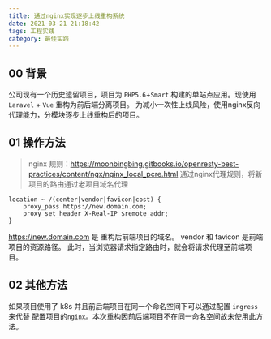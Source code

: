 ```yaml
---
title: 通过nginx实现逐步上线重构系统
date: 2021-03-21 21:18:42
tags: 工程实践
category: 最佳实践
---
```

<!-- more -->
## 00 背景
公司现有一个历史遗留项目，项目为 `PHP5.6`+`Smart` 构建的单站点应用。现使用 `Laravel` + `Vue` 重构为前后端分离项目。
为减小一次性上线风险，使用nginx反向代理能力，分模块逐步上线重构后的项目。

## 01 操作方法
> nginx 规则：https://moonbingbing.gitbooks.io/openresty-best-practices/content/ngx/nginx_local_pcre.html
通过nginx代理规则，将新项目的路由通过老项目域名代理
```
location ~ /(center|vendor|favicon|cost) {
    proxy_pass https://new.domain.com;
    proxy_set_header X-Real-IP $remote_addr;
}
```
https://new.domain.com 是 重构后前端项目的域名。 vendor 和 favicon 是前端项目的资源路径。
此时，当浏览器请求指定路由时，就会将请求代理至前端项目。
## 02 其他方法
如果项目使用了 k8s 并且前后端项目在同一个命名空间下可以通过配置 `ingress` 来代替 配置项目的`nginx`。本次重构因前后端项目不在同一命名空间故未使用此方法。